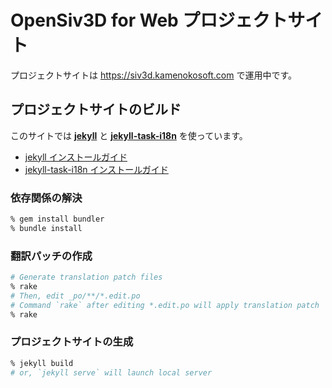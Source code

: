 # OpenSiv3D for Web プロジェクトサイト

プロジェクトサイトは <https://siv3d.kamenokosoft.com> で運用中です。

## プロジェクトサイトのビルド

このサイトでは [**jekyll**](https://jekyllrb.com) と [**jekyll-task-i18n**](https://github.com/ruby-gettext/jekyll-task-i18n) を使っています。

- [jekyll インストールガイド](https://jekyllrb.com/docs/)
- [jekyll-task-i18n インストールガイド](https://github.com/ruby-gettext/jekyll-task-i18n)

### 依存関係の解決

```sh
% gem install bundler
% bundle install
```

### 翻訳パッチの作成

```sh
# Generate translation patch files
% rake
# Then, edit _po/**/*.edit.po
# Command `rake` after editing *.edit.po will apply translation patch
% rake
```

### プロジェクトサイトの生成

```sh
% jekyll build
# or, `jekyll serve` will launch local server
```
